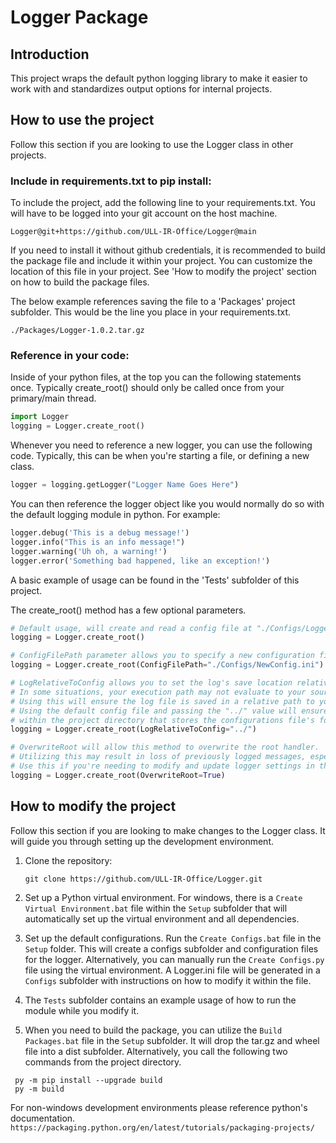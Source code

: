 # Logger Package

## Introduction
This project wraps the default python logging library to make it easier to work with and standardizes output options for internal projects.

## How to use the project
Follow this section if you are looking to use the Logger class in other projects.

### Include in requirements.txt to pip install:
To include the project, add the following line to your requirements.txt. You will have to be logged into your git account on the host machine.
```
Logger@git+https://github.com/ULL-IR-Office/Logger@main
```

If you need to install it without github credentials, it is recommended to build the package file and include it within your project. You can customize the location of this file in your project. See 'How to modify the project' section on how to build the package files.

The below example references saving the file to a 'Packages' project subfolder. This would be the line you place in your requirements.txt.
```
./Packages/Logger-1.0.2.tar.gz
```

### Reference in your code:
Inside of your python files, at the top you can the following statements once. Typically create_root() should only be called once from your primary/main thread. 
```python
import Logger
logging = Logger.create_root()
```

Whenever you need to reference a new logger, you can use the following code. Typically, this can be when you're starting a file, or defining a new class.
```python
logger = logging.getLogger("Logger Name Goes Here")
```

You can then reference the logger object like you would normally do so with the default logging module in python. For example:
```python
logger.debug('This is a debug message!')
logger.info("This is an info message!")
logger.warning('Uh oh, a warning!')
logger.error('Something bad happened, like an exception!')
```

A basic example of usage can be found in the 'Tests' subfolder of this project.

The create_root() method has a few optional parameters.
```python
# Default usage, will create and read a config file at "./Configs/Logger.ini"
logging = Logger.create_root()

# ConfigFilePath parameter allows you to specify a new configuration file location and name
logging = Logger.create_root(ConfigFilePath="./Configs/NewConfig.ini")

# LogRelativeToConfig allows you to set the log's save location relative to the config file.
# In some situations, your execution path may not evaluate to your source code, and your log file is saved to an unintended location.
# Using this will ensure the log file is saved in a relative path to your configuration file.
# Using the default config file and passing the "../" value will ensure it's saved in a .\Logs\subfolder 
# within the project directory that stores the configurations file's folder.
logging = Logger.create_root(LogRelativeToConfig="../")

# OverwriteRoot will allow this method to overwrite the root handler. 
# Utilizing this may result in loss of previously logged messages, especially if you're writing to the same log location after the overwrite.
# Use this if you're needing to modify and update logger settings in the middle of program execution.
logging = Logger.create_root(OverwriteRoot=True)
```

## How to modify the project
Follow this section if you are looking to make changes to the Logger class. It will guide you through setting up the development environment.

1. Clone the repository:
   ```
   git clone https://github.com/ULL-IR-Office/Logger.git
   ```

2. Set up a Python virtual environment. For windows, there is a `Create Virtual Environment.bat` file within the `Setup` subfolder that will automatically set up the virtual environment and all dependencies.

3. Set up the default configurations. Run the `Create Configs.bat` file in the `Setup` folder. This will create a configs subfolder and configuration files for the logger. Alternatively, you can manually run the `Create Configs.py` file using the virtual environment. A Logger.ini file will be generated in a `Configs` subfolder with instructions on how to modify it within the file.

4. The `Tests` subfolder contains an example usage of how to run the module while you modify it.

5. When you need to build the package, you can utilize the `Build Packages.bat` file in the `Setup` subfolder. It will drop the tar.gz and wheel file into a dist subfolder. Alternatively, you call the following two commands from the project directory. 
```
 py -m pip install --upgrade build
 py -m build
```
For non-windows development environments please reference python's documentation. `https://packaging.python.org/en/latest/tutorials/packaging-projects/`
